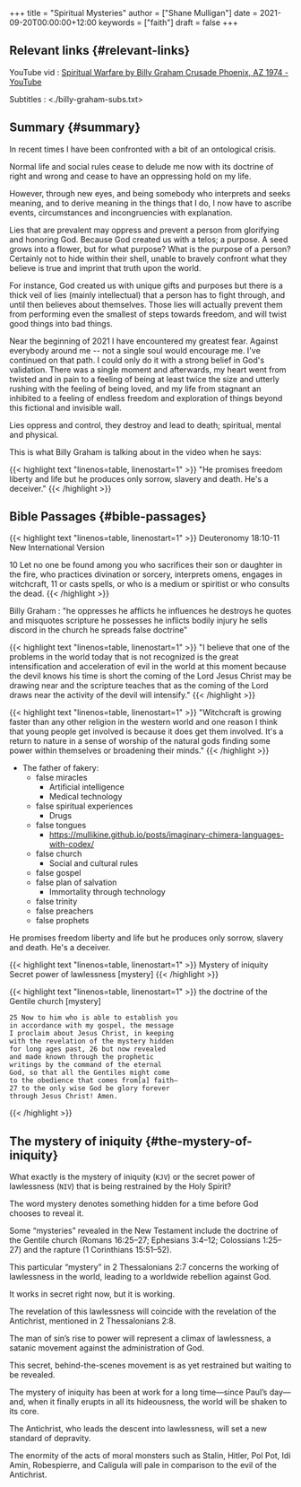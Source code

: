 +++
title = "Spiritual Mysteries"
author = ["Shane Mulligan"]
date = 2021-09-20T00:00:00+12:00
keywords = ["faith"]
draft = false
+++

## Relevant links {#relevant-links}

YouTube vid
: [Spiritual Warfare by Billy Graham Crusade Phoenix, AZ 1974 - YouTube](https://www.youtube.com/watch?v=0X6xFMRrLGY)


Subtitles
: <./billy-graham-subs.txt>


## Summary {#summary}

In recent times I have been confronted with a
bit of an ontological crisis.

Normal life and social rules cease to delude
me now with its doctrine of right and wrong
and cease to have an oppressing hold on my
life.

However, through new eyes, and being somebody
who interprets and seeks meaning, and to
derive meaning in the things that I do, I now
have to ascribe events, circumstances and
incongruencies with explanation.

Lies that are prevalent may oppress and
prevent a person from glorifying and honoring
God. Because God created us with a telos; a
purpose. A seed grows into a flower, but for
what purpose? What is the purpose of a person?
Certainly not to hide within their shell,
unable to bravely confront what they believe
is true and imprint that truth upon the world.

For instance, God created us with unique gifts
and purposes but there is a thick veil of lies
(mainly intellectual) that a person has to
fight through, and until then believes about
themselves. Those lies will actually prevent
them from performing even the smallest of
steps towards freedom, and will twist good
things into bad things.

Near the beginning of 2021 I have encountered
my greatest fear. Against everybody around me
-- not a single soul would encourage me. I've
continued on that path. I could only do it
with a strong belief in God's validation.
There was a single moment and afterwards, my
heart went from twisted and in pain to a
feeling of being at least twice the size and
utterly rushing with the feeling of being
loved, and my life from stagnant an inhibited
to a feeling of endless freedom and
exploration of things beyond this fictional
and invisible wall.

Lies oppress and control, they destroy and
lead to death; spiritual, mental and physical.

This is what Billy Graham is talking about in
the video when he says:

{{< highlight text "linenos=table, linenostart=1" >}}
"He promises freedom liberty and life but he
produces only sorrow, slavery and death. He's
a deceiver."
{{< /highlight >}}


## Bible Passages {#bible-passages}

{{< highlight text "linenos=table, linenostart=1" >}}
Deuteronomy 18:10-11
New International Version

10 Let no one be found among you who
sacrifices their son or daughter in the fire,
who practices divination or sorcery,
interprets omens, engages in witchcraft, 11 or
casts spells, or who is a medium or spiritist
or who consults the dead.
{{< /highlight >}}

Billy Graham
: "he oppresses
    he afflicts he influences he destroys he
    quotes and misquotes scripture he possesses he
    inflicts bodily injury he sells discord in the
    church he spreads false doctrine"

<!--listend-->

{{< highlight text "linenos=table, linenostart=1" >}}
"I believe that one of the problems in the
world today that is not recognized is the
great intensification and acceleration of evil
in the world at this moment because the devil
knows his time is short the coming of the Lord
Jesus Christ may be drawing near and the
scripture teaches that as the coming of the
Lord draws near the activity of the devil will
intensify."
{{< /highlight >}}

{{< highlight text "linenos=table, linenostart=1" >}}
"Witchcraft is growing faster than any other
religion in the western world and one reason I
think that young people get involved is
because it does get them involved. It's a
return to nature in a sense of worship of the
natural gods finding some power within
themselves or broadening their minds."
{{< /highlight >}}

-   The father of fakery:
    -   false miracles
        -   Artificial intelligence
        -   Medical technology
    -   false spiritual experiences
        -   Drugs
    -   false tongues
        -   <https://mullikine.github.io/posts/imaginary-chimera-languages-with-codex/>
    -   false church
        -   Social and cultural rules
    -   false gospel
    -   false plan of salvation
        -   Immortality through technology
    -   false trinity
    -   false preachers
    -   false prophets

He promises freedom liberty and life but he
produces only sorrow, slavery and death. He's
a deceiver.

{{< highlight text "linenos=table, linenostart=1" >}}
Mystery of iniquity
Secret power of lawlessness
    [mystery]
{{< /highlight >}}

{{< highlight text "linenos=table, linenostart=1" >}}
the doctrine of the Gentile church
    [mystery]

    25 Now to him who is able to establish you
    in accordance with my gospel, the message
    I proclaim about Jesus Christ, in keeping
    with the revelation of the mystery hidden
    for long ages past, 26 but now revealed
    and made known through the prophetic
    writings by the command of the eternal
    God, so that all the Gentiles might come
    to the obedience that comes from[a] faith—
    27 to the only wise God be glory forever
    through Jesus Christ! Amen.
{{< /highlight >}}


## The mystery of iniquity {#the-mystery-of-iniquity}

What exactly is the mystery of iniquity (`KJV`)
or the secret power of lawlessness (`NIV`) that
is being restrained by the Holy Spirit?

The word mystery denotes something hidden for
a time before God chooses to reveal it.

Some “mysteries” revealed in the New Testament
include the doctrine of the Gentile church
(Romans 16:25–27; Ephesians 3:4–12; Colossians
1:25–27) and the rapture (1 Corinthians
15:51–52).

This particular “mystery” in 2 Thessalonians
2:7 concerns the working of lawlessness in the
world, leading to a worldwide rebellion
against God.

It works in secret right now, but it is
working.

The revelation of this lawlessness will
coincide with the revelation of the
Antichrist, mentioned in <span class="underline">2 Thessalonians 2:8</span>.

The man of sin’s rise to power will represent
a climax of lawlessness, a satanic movement
against the administration of God.

This secret, behind-the-scenes movement is as
yet restrained but waiting to be revealed.

The mystery of iniquity has been at work for a
long time—since Paul’s day—and, when it
finally erupts in all its hideousness, the
world will be shaken to its core.

The Antichrist, who leads the descent into
lawlessness, will set a new standard of
depravity.

The enormity of the acts of moral monsters
such as Stalin, Hitler, Pol Pot, Idi Amin,
Robespierre, and Caligula will pale in
comparison to the evil of the Antichrist.